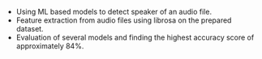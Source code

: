 - Using ML based models to detect speaker of an audio file.
- Feature extraction from audio files using librosa on the prepared dataset.
- Evaluation of several models and finding the highest accuracy score of approximately 84%.
